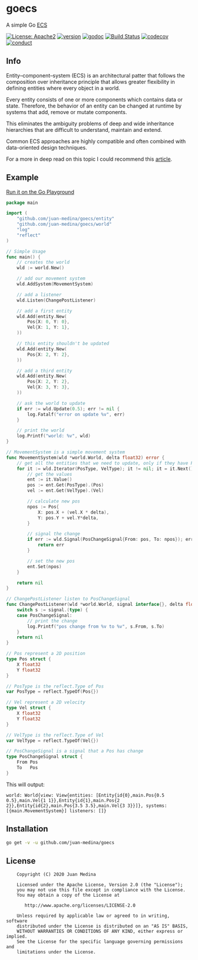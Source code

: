 # goecs
A simple Go [ECS](https://en.wikipedia.org/wiki/Entity_component_system)

[![License: Apache2](https://img.shields.io/badge/license-Apache%202-blue.svg)](/LICENSE)
[![version](https://img.shields.io/github/v/tag/juan-medina/goecs?label=version)](https://pkg.go.dev/mod/github.com/juan-medina/goecs?tab=versions)
[![godoc](https://godoc.org/github.com/juan-medina/goecs?status.svg)](https://pkg.go.dev/mod/github.com/juan-medina/goecs)
[![Build Status](https://travis-ci.com/juan-medina/goecs.svg?branch=main)](https://travis-ci.com/juan-medina/goecs)
[![codecov](https://codecov.io/gh/juan-medina/goecs/branch/main/graph/badge.svg)](https://codecov.io/gh/juan-medina/goecs)
[![conduct](https://img.shields.io/badge/code%20of%20conduct-contributor%20covenant%202.0-purple.svg?style=flat-square)](https://www.contributor-covenant.org/version/2/0/code_of_conduct/)



## Info
Entity–component–system (ECS) is an architectural patter that follows the composition over inheritance principle that allows greater flexibility in defining entities where every object in a world.

Every entity consists of one or more components which contains data or state. Therefore, the behavior of an entity can be changed at runtime by systems that add, remove or mutate components.

This eliminates the ambiguity problems of deep and wide inheritance hierarchies that are difficult to understand, maintain and extend.

Common ECS approaches are highly compatible and often combined with data-oriented design techniques.

For a more in deep read on this topic I could recommend this [article](https://medium.com/ingeniouslysimple/entities-components-and-systems-89c31464240d).

## Example

[Run it on the Go Playground](https://play.golang.org/p/Z86IykVbChF)
```go
package main

import (
	"github.com/juan-medina/goecs/entity"
	"github.com/juan-medina/goecs/world"
	"log"
	"reflect"
)

// Simple Usage
func main() {
	// creates the world
	wld := world.New()

	// add our movement system
	wld.AddSystem(MovementSystem)

	// add a listener
	wld.Listen(ChangePostListener)

	// add a first entity
	wld.Add(entity.New(
		Pos{X: 0, Y: 0},
		Vel{X: 1, Y: 1},
	))

	// this entity shouldn't be updated
	wld.Add(entity.New(
		Pos{X: 2, Y: 2},
	))

	// add a third entity
	wld.Add(entity.New(
		Pos{X: 2, Y: 2},
		Vel{X: 3, Y: 3},
	))

	// ask the world to update
	if err := wld.Update(0.5); err != nil {
		log.Fatalf("error on update %v", err)
	}

	// print the world
	log.Printf("world: %v", wld)
}

// MovementSystem is a simple movement system
func MovementSystem(wld *world.World, delta float32) error {
	// get all the entities that we need to update, only if they have Pos & Vel
	for it := wld.Iterator(PosType, VelType); it != nil; it = it.Next() {
		// get the values
		ent := it.Value()
		pos := ent.Get(PosType).(Pos)
		vel := ent.Get(VelType).(Vel)

		// calculate new pos
		npos := Pos{
			X: pos.X + (vel.X * delta),
			Y: pos.Y + vel.Y*delta,
		}

		// signal the change
		if err := wld.Signal(PosChangeSignal{From: pos, To: npos}); err != nil {
			return err
		}

		// set the new pos
		ent.Set(npos)
	}

	return nil
}

// ChangePostListener listen to PosChangeSignal
func ChangePostListener(wld *world.World, signal interface{}, delta float32) error {
	switch s := signal.(type) {
	case PosChangeSignal:
		// print the change
		log.Printf("pos change from %v to %v", s.From, s.To)
	}
	return nil
}

// Pos represent a 2D position
type Pos struct {
	X float32
	Y float32
}

// PosType is the reflect.Type of Pos
var PosType = reflect.TypeOf(Pos{})

// Vel represent a 2D velocity
type Vel struct {
	X float32
	Y float32
}

// VelType is the reflect.Type of Vel
var VelType = reflect.TypeOf(Vel{})

// PosChangeSignal is a signal that a Pos has change
type PosChangeSignal struct {
	From Pos
	To   Pos
}
```
This will output:

`world: World{view: View{entities: [Entity{id{0},main.Pos{0.5 0.5},main.Vel{1 1}},Entity{id{1},main.Pos{2 2}},Entity{id{2},main.Pos{3.5 3.5},main.Vel{3 3}}]}, systems: [{main.MovementSystem}] listeners: []}`

## Installation

```bash
go get -v -u github.com/juan-medina/goecs
```

## License

```text
    Copyright (C) 2020 Juan Medina

    Licensed under the Apache License, Version 2.0 (the "License");
    you may not use this file except in compliance with the License.
    You may obtain a copy of the License at

       http://www.apache.org/licenses/LICENSE-2.0

    Unless required by applicable law or agreed to in writing, software
    distributed under the License is distributed on an "AS IS" BASIS,
    WITHOUT WARRANTIES OR CONDITIONS OF ANY KIND, either express or implied.
    See the License for the specific language governing permissions and
    limitations under the License.
```
